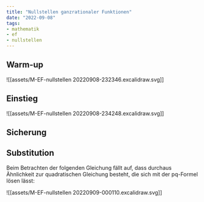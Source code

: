 ```yaml
---
title: "Nullstellen ganzrationaler Funktionen"
date: "2022-09-08"
tags:
- mathematik
- ef
- nullstellen
---
```

## Warm-up

![[assets/M-EF-nullstellen 20220908-232346.excalidraw.svg]]
<!-- %%[[assets/M-EF-nullstellen 20220908-232346.excalidraw.md|🖋 Edit in Excalidraw]], and the [[assets/M-EF-nullstellen 20220908-232346.excalidraw.dark.svg|dark exported image]]%% -->

## Einstieg

![[assets/M-EF-nullstellen 20220908-234248.excalidraw.svg]]
<!--  %%[[assets/M-EF-nullstellen 20220908-234248.excalidraw.md|🖋 Edit in Excalidraw]], and the [[assets/M-EF-nullstellen 20220908-234248.excalidraw.dark.svg|dark exported image]]%% -->

## Sicherung



## Substitution
Beim Betrachten der folgenden Gleichung fällt auf, dass durchaus Ähnlichkeit zur quadratischen Gleichung besteht, die sich mit der pq-Formel lösen lässt:

![[assets/M-EF-nullstellen 20220909-000110.excalidraw.svg]]
<!-- %%[[assets/M-EF-nullstellen 20220909-000110.excalidraw.md|🖋 Edit in Excalidraw]], and the [[assets/M-EF-nullstellen 20220909-000110.excalidraw.dark.svg|dark exported image]]%% -->

